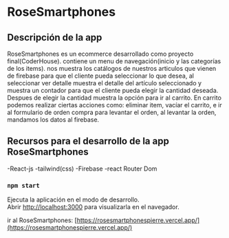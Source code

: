 # RoseSmartphones

## Descripción de la app
RoseSmartphones es un ecommerce desarrollado como proyecto final(CoderHouse).
contiene un menu de navegación(inicio y las categorías de los items).
nos muestra los catálogos de nuestros articulos que vienen de firebase para que el cliente pueda seleccionar lo que desea, al seleccionar ver detalle muestra el detalle del artículo seleccionado y muestra un contador para que el cliente pueda elegir la cantidad deseada. Despues de elegir la cantidad muestra la opción para ir al carrito.
En carrito podemos realizar ciertas acciones como: eliminar item, vacíar el carrito, e ir al formulario de orden compra para levantar el orden, al levantar la orden, mandamos los datos al firebase.

## Recursos para el desarrollo de la app RoseSmartphones
-React-js
-tailwind(css)
-Firebase
-react Router Dom


### `npm start`

Ejecuta la aplicación en el modo de desarrollo.\
Abrir [http://localhost:3000](http://localhost:3000) para visualizarla en el navegador.

ir al RoseSmartphones:
 [https://rosesmartphonespierre.vercel.app/](https://rosesmartphonespierre.vercel.app/)

